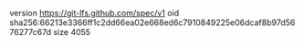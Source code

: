 version https://git-lfs.github.com/spec/v1
oid sha256:66213e3366ff1c2dd66ea02e668ed6c7910849225e06dcaf8b97d5676277c67d
size 4055
